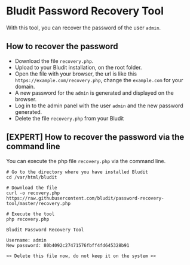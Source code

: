 # Bludit Password Recovery Tool
With this tool, you can recover the password of the user `admin`.

## How to recover the password
- Download the file `recovery.php`.
- Upload to your Bludit installation, on the root folder.
- Open the file with your browser, the url is like this `https://example.com/recovery.php`, change the `example.com` for your domain.
- A new password for the `admin` is generated and displayed on the browser.
- Log in to the admin panel with the user `admin` and the new password generated.
- Delete the file `recovery.php` from your Bludit

## [EXPERT] How to recover the password via the command line
You can execute the php file `recovery.php` via the command line.
```
# Go to the directory where you have installed Bludit
cd /var/html/bludit

# Download the file
curl -o recovery.php https://raw.githubusercontent.com/bludit/password-recovery-tool/master/recovery.php

# Execute the tool
php recovery.php
```

```
Bludit Password Recovery Tool

Username: admin
New password: 80b4092c27471576fbff4fd645328b91

>> Delete this file now, do not keep it on the system <<
```